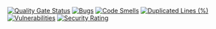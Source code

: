[![Quality Gate Status](https://sonarcloud.io/api/project_badges/measure?project=p3choco_Tech_Learning_repo_CLIENT&metric=alert_status)](https://sonarcloud.io/summary/new_code?id=p3choco_Tech_Learning_repo_CLIENT)
[![Bugs](https://sonarcloud.io/api/project_badges/measure?project=p3choco_Tech_Learning_repo_CLIENT&metric=bugs)](https://sonarcloud.io/summary/new_code?id=p3choco_Tech_Learning_repo_CLIENT)
[![Code Smells](https://sonarcloud.io/api/project_badges/measure?project=p3choco_Tech_Learning_repo_CLIENT&metric=code_smells)](https://sonarcloud.io/summary/new_code?id=p3choco_Tech_Learning_repo_CLIENT)
[![Duplicated Lines (%)](https://sonarcloud.io/api/project_badges/measure?project=p3choco_Tech_Learning_repo_CLIENT&metric=duplicated_lines_density)](https://sonarcloud.io/summary/new_code?id=p3choco_Tech_Learning_repo_CLIENT)
[![Vulnerabilities](https://sonarcloud.io/api/project_badges/measure?project=p3choco_Tech_Learning_repo_CLIENT&metric=vulnerabilities)](https://sonarcloud.io/summary/new_code?id=p3choco_Tech_Learning_repo_CLIENT)
[![Security Rating](https://sonarcloud.io/api/project_badges/measure?project=p3choco_Tech_Learning_repo_CLIENT&metric=security_rating)](https://sonarcloud.io/summary/new_code?id=p3choco_Tech_Learning_repo_CLIENT)
